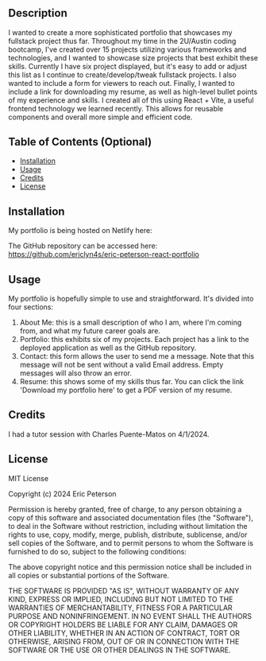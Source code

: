 # <Eric-Peterson-Portfolio>

## Description

I wanted to create a more sophisticated portfolio that showcases my fullstack project thus far. Throughout my time in the 2U/Austin coding bootcamp, I've created over 15 projects utilizing various frameworks and technologies, and I wanted to showcase size projects that best exhibit these skills. Currently I have six project displayed, but it's easy to add or adjust this list as I continue to create/develop/tweak fullstack projects. I also wanted to include a form for viewers to reach out. Finally, I wanted to include a link for downloading my resume, as well as high-level bullet points of my experience and skills. I created all of this using React + Vite, a useful frontend technology we learned recently. This allows for reusable components and overall more simple and efficient code.

## Table of Contents (Optional)

- [Installation](#installation)
- [Usage](#usage)
- [Credits](#credits)
- [License](#license)

## Installation

My portfolio is being hosted on Netlify here:

The GitHub repository can be accessed here:
https://github.com/ericlyn4s/eric-peterson-react-portfolio

## Usage

My portfolio is hopefully simple to use and straightforward. It's divided into four sections:

1. About Me: this is a small description of who I am, where I'm coming from, and what my future career goals are.
2. Portfolio: this exhibits six of my projects. Each project has a link to the deployed application as well as the GitHub repository.
3. Contact: this form allows the user to send me a message. Note that this message will not be sent without a valid Email address. Empty messages will also throw an error.
4. Resume: this shows some of my skills thus far. You can click the link 'Download my portfolio here' to get a PDF version of my resume.

## Credits

I had a tutor session with Charles Puente-Matos on 4/1/2024.

## License

MIT License

Copyright (c) 2024 Eric Peterson

Permission is hereby granted, free of charge, to any person obtaining a copy
of this software and associated documentation files (the "Software"), to deal
in the Software without restriction, including without limitation the rights
to use, copy, modify, merge, publish, distribute, sublicense, and/or sell
copies of the Software, and to permit persons to whom the Software is
furnished to do so, subject to the following conditions:

The above copyright notice and this permission notice shall be included in all
copies or substantial portions of the Software.

THE SOFTWARE IS PROVIDED "AS IS", WITHOUT WARRANTY OF ANY KIND, EXPRESS OR
IMPLIED, INCLUDING BUT NOT LIMITED TO THE WARRANTIES OF MERCHANTABILITY,
FITNESS FOR A PARTICULAR PURPOSE AND NONINFRINGEMENT. IN NO EVENT SHALL THE
AUTHORS OR COPYRIGHT HOLDERS BE LIABLE FOR ANY CLAIM, DAMAGES OR OTHER
LIABILITY, WHETHER IN AN ACTION OF CONTRACT, TORT OR OTHERWISE, ARISING FROM,
OUT OF OR IN CONNECTION WITH THE SOFTWARE OR THE USE OR OTHER DEALINGS IN THE
SOFTWARE.